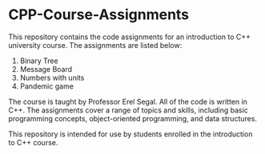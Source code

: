 # CPP-Course-Assignments

This repository contains the code assignments for an introduction to C++ university course. The assignments are listed below:

1. Binary Tree
2. Message Board
3. Numbers with units
4. Pandemic game

The course is taught by Professor Erel Segal. All of the code is written in C++. The assignments cover a range of topics and skills, including basic programming concepts, object-oriented programming, and data structures.

This repository is intended for use by students enrolled in the introduction to C++ course.

